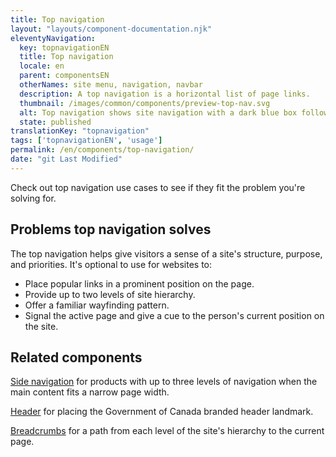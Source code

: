 ```yaml
---
title: Top navigation
layout: "layouts/component-documentation.njk"
eleventyNavigation:
  key: topnavigationEN
  title: Top navigation
  locale: en
  parent: componentsEN
  otherNames: site menu, navigation, navbar
  description: A top navigation is a horizontal list of page links.
  thumbnail: /images/common/components/preview-top-nav.svg
  alt: Top navigation shows site navigation with a dark blue box followed by two greyed boxes, the last having a dark blue line underneath to show selection.
  state: published
translationKey: "topnavigation"
tags: ['topnavigationEN', 'usage']
permalink: /en/components/top-navigation/
date: "git Last Modified"
---
```


Check out top navigation use cases to see if they fit the problem you're solving for.

## Problems top navigation solves

The top navigation helps give visitors a sense of a site's structure, purpose, and priorities. It's optional to use for websites to:

- Place popular links in a prominent position on the page.
- Provide up to two levels of site hierarchy.
- Offer a familiar wayfinding pattern.
- Signal the active page and give a cue to the person's current position on the site.

<article class="bg-full-width bg-primary text-light pt-500 pb-400 my-500">
  <h2 class="mt-0 mb-400">Related components</h2>

  <a href="{{ links.sideNav }}" class="link-light">Side navigation</a> for products with up to three levels of navigation when the main content fits a narrow page width.

  <a href="{{ links.header }}" class="link-light">Header</a> for placing the Government of Canada branded header landmark.

  <a href="{{ links.breadcrumbs }}" class="link-light">Breadcrumbs</a> for a path from each level of the site's hierarchy to the current page.
</article>
